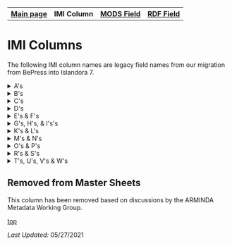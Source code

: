 <!DOCTYPE html>
<html>
<head>
</head>
<body>
<table style="width:100%">
  <tr>
    <th><a href="index.md">Main page</a></th>
	<th>IMI Column</th>
    <th><a href="MODS.md">MODS Field</a></th>
    <th><a href="RDF.md">RDF Field</a></th>
  </tr>
</table>



<h1 id="top">IMI Columns</h1>
<p>The following IMI column names are legacy field names from our migration from BePress into Islandora 7. </p>
<details>
<summary>A's</summary>
<br>	
		<li><a href="abstract.md">field_abstract</a></li>
		<li><a href="#abstract_format">abstract_format</a> - removed</li>
		<li><a href="access_condition.md">access_condition (field_limited_access)</a></li>
		<li><a href="#removed">accession_number</a> - removed</li>
		<li><a href="advisor.md">advisors (field_linked_agent)</a></li>	
		<li><a href="#removed">attach_additional_files</a> - removed</li>
		<li><a href="#removed">author#_fname</a> - removed</li>
		<li><a href="#removed">author#_lname</a> - removed</li>
		<li><a href="#removed">author#_mname</a> - removed</li>
		<li><a href="#removed">author#_suffix</a> - removed</li>
</details>
<details>
<summary>B's</summary>
<br>	
		<li><a href="#removed">bp_categories</a> - removed</li>
		<li><a href="#removed">broad_creation_date</a> - removed</li>
		<li><a href="#removed">broad_date</a> - removed</li>
		<li><a href="#removed">box</a> - removed</li>
		<li><a href="imi.bucket.md">bucket</a></li>
		<li><a href="#removed">buy_link</a> - removed</li>	
</details>
<details>
<summary>C's</summary>
<br>	
		<li><a href="#removed">calc_thumbnail_image_url	</a> - removed</li>
		<li><a href="#removed">calc_url</a> - removed</li>
		<li><a href="#removed">campus_location</a> - removed</li>
		<li><a href="#removed">catalog_id</a> - removed</li>
		<li><a href="#removed">city - TWG/city</a> - removed</li>		
		<li><a href="cmodel.md">cmodel (field_model)</a></li>
		<li><a href="#removed">collection_name	</a> - removed</li>
		<li><a href="#removed">comments</a> - removed</li>
		<li><a href="#removed">conference_track</a> - removed</li>
		<li><a href="#removed">year_conference</a> - removed</li>	
		<li><a href="contributors.md">contributors (field_linked_agent)</a> </li>
		<li><a href="#removed">copyright_notes</a> - removed</li>
		<li><a href="#removed">costume_design</a> - removed</li>
		<li><a href="#removed">cover_image_url</a> - removed</li>
		<li><a href="coverage_spatial.md">coverage_spatial (field_geographic_subject)</a></li>		
		<li><a href="#removed">create_openurl	</a> - removed</li>
		<li><a href="creators.md">creators (field_linked_agent)	</a></li>
		<li><a href="#removed">cultural_affiliation</a> - removed</li>
		<li><a href="#removed">custom_citation	</a> - removed</li>
</details>
<details>
<summary>D's</summary>
<br>	
		<li><a href="#removed">date_created	</a> - removed</li>
		<li><a href="#removed">date_processed	</a> - removed</li>
		<li><a href="date.display.md">date_display (field_date_display)</a></li>
		<li><a href="date.encoded.md">date_encoded (field_edtf_date_created)</a></li>
		<li><a href="date_issued.md">date_issued (field_edtf_date_issue)</a></li>
		<li><a href="date_sort.md">date_sort (field_edtf_date)</a></li>
		<li><a href="department.md">department (field_linked_agent)	</a></li>
		<li><a href="description.md">description (field_description_long)</a></li>
		<li><a href="#removed">director</a> - removed</li>
		<li><a href="#removed">distribution_license	</a> - removed</li>
		<li><a href="#removed">display_date</a> - removed</li>
		<li><a href="#removed">document_type	</a> - removed</li>		
		<li><a href="#removed">donor</a> - removed</li>
		<li><a href="#removed">download_file_format	</a> - removed</li>
		<li><a href="#removed">duration	</a> - removed</li>
</details>
<details>
<summary>E's & F's</summary>
<br>
		<li><a href="#removed">editor</a> - removed</li>		
		<li><a href="embargo_date.md">embargo_date (field_embargo_date)</a></li>
		<li><a href="#removed">end_date</a> - removed</li>
		<li><a href="#removed">endowment</a> - removed</li>
		<li><a href="#remove">equipment</a> - removed</li>
		<li><a href="#removed">ext_links</a> - removed</li>
		<li><a href="extent.md">extent (field_extent)</a></li>
		<li><a href="file_display_hint.md">file_display_hint</a></li>
		<li><a href="field_linked_agent.md">field_linked_agent</a></li>
		<li><a href="field_weight.md">field_weight</a></li>
		<li><a href="file.md">file</a></li>
		<li><a href="#removed">file_list</a> - removed</li>
		<li><a href="#removed">file_name_id</a> - removed</li>
		<li><a href="filepath.md">filepath</a></li>
		<li><a href="#removed">format</a> - removed</li>
		<li><a href="#removed">front_end_url</a> - removed</li>
		<li><a href="funding_sources.md">funding_sources (field_funding_sources)	</a></li>
</details>
<details>
<summary>G's, H's, & I's's</summary>
<br>		
		<li><a href="genre.md">genre (field_genre)</a></li>
		<li><a href="#graduation_year">graduation_year	</a></li>
		<li><a href="#removed">grant_information</a> - removed</li>
		<li><a href="#id.md">id</a></li>
		<li><a href="#removed">identifier</a> - removed</li>
		<li><a href="identifier.unique.md">identifier_unique (field_identifier)</a></li>
		<li><a href="#removed">image_caption</a> - removed</li>
		<li><a href="#removed">image_source</a> - removed</li>		
		<li><a href="#removed">instructor</a> - removed</li>
		<li><a href="#removed">insurance_value</a> - removed</li>
		<li><a href="#removed">irb_information</a> - removed</li>
		<li><a href="#removed">irb_number</a> - removed</li>
		<li><a href="#removed">issnum</a> - removed</li>	
		<li><a href="issue_num.md">issue_num (field_issue_num)</a></li>
</details>
<details>
<summary>K's & L's</summary>
<br>
		<li><a href="language.md">language (field_language)</a></li>
		<li><a href="#removed">lc_subject</a> - removed</li>
		<li><a href="#license_file">license_file</a></li>		
		<li><a href="#removed">lighting_design</a> - removed</li>
		<li><a href="license_file.md">license_file</a></li>
		<li><a href="line_num.md">line_num</a></li>
		<li><a href="#removed">local_handle</a> - removed</li>
		<li><a href="#removed">location</a> - removed</li>
</details>
<details>
<summary>M's & N's</summary>
<br>
		<li><a href="#removed">medium</a> - removed</li>		
		<li><a href="#removed">multimedia_format</a> - removed</li>
		<li><a href="#removed">multimedia_url</a> - removed</li>
		<li><a href="#removed">native_filename	</a> - removed</li>		
		<li><a href="#removed">native_filesize</a> - removed</li>
		<li><a href="#removed">number_artifacts</a> - removed</li>
</details>
<details>
<summary>O's & P's</summary>
<br>
		<li><a href="obj_file.md">obj_file</a></li>		
		<li><a href="#removed">oclc_number	</a> - removed</li>
		<li><a href="#removed">old_cat_id	</a> - removed</li>
		<li><a href="origin.md">origin (field_origin)</a></li>
		<li><a href="#removed">pagecount</a> - removed</li>
		<li><a href="#removed">pages</a> - removed</li>		
		<li><a href="parent.md">parent</a></li>
		<li><a href="parent.id.md">parent_id</a></li>
		<li><a href="#removed">pdf_filename	</a> - removed</li>
		<li><a href="#removed">pdf_filesize	</a> - removed</li>
		<li><a href="permanent_url.md">permanent_url (field_permanent_url)</a></li>
		<li><a href="pid.md">PID (field_pid)</a></li>		
		<li><a href="#removed">playwright</a> - removed</li>
		<li><a href="#removed">preview_image</a> - removed</li>
		<li><a href="#removed">previous_versions</a> - removed</li>
		<li><a href="#removed">production</a> - removed </li>
		<li><a href="#removed">production_decades</a> - removed</li>		
		<li><a href="#remove">production_info - removed	</a></li>
		<li><a href="#removed">production_year	</a> - removed</li>
		<li><a href="#removed">props_design</a> - removed</li>
		<li><a href="provenance.md">provenance (field_provenance)</a></></li>
		<li><a href="#removed">pub_season	</a> - removed</li>
		<li><a href="#removed">publication_date	</a> - removed</li>		
		<li><a href="publisher.md">publisher (field_linked_agent)</a></li>
</details>
<details>
<summary>R's & S's</summary>
<br>
		<li><a href="#removed">recommended_citation	</a> - removed</li>
		<li><a href="#removed">record_series</a> - removed</li>
		<li><a href="#removed">relation</a> - removed</li>
		<li><a href="#removed">research_project	</a> - removed</li>		
		<li><a href="rights_contact.md">rights_contact (field_rights_contact)</a></li>
		<li><a href="rights_statement.md">rights_statement (field_rights)</a></li>
		<li><a href="rowNumber.md">rowNumber</a></li>
		<li><a href="#removed">series_id</a> - removed</li>
		<li><a href="#removed">session	</a> - removed</li>
		<li><a href="#seq_number">seq_number	</a></li>		
		<li><a href="#removed">set_design	</a> - removed</li>
		<li><a href="#removed">sound_design	</a> - removed</li>
		<li><a href="seq_number.md">seq_number</a></li>
		<li><a href="source.md">source (field_source)</a></li>
		<li><a href="subject.keywords.md">subject_keywords (field_subject)</a></li>
		<li><a href="#removed">source_publication	</a> - removed</li>
		<li><a href="#removed">sponsor	</a> - removed</li>		
		<li><a href="#removed">stage_manager</a> - removed</li>
		<li><a href="#removed">start_date</a> - removed</li>
		<li><a href="#removed">state</a> - removed</li>
		<li><a href="#removed">subject_area</a></a> - removed</li>
		<li><a href="#removed">supplemental_filenames	</a> - removed</li>		
		<li><a href="#removed">supplemental_filesizes</a> - removed</li>
</details>
<details>
<summary>T's, U's, V's & W's</summary>
<br>
		<li><a href="#removed">tech_director</a> - removed</li>
		<li><a href="#removed">terms_of_use</a> - removed</li>
		<li><a href="title.md">title (title)</a></li>
		<li><a href="title.alternative.md">title_alternative (field_alternative_title)</a></li>
		<li><a href="#removed">tracks</a> - removed</li>
		<li><a href="#removed">type_of_work	</a> - removed</li>
		<li><a href="#removed">update_reason</a> - removed</li>
		<li><a href="#removed">upload_cover_image</a> - removed</li>
		<li><a href="#removed">uploaders_email</a> - removed</li>
		<li><a href="#removed">uploader_userid</a> - removed</li>
		<li><a href="url_alias.md">url_alias</a></li>
		<li><a href="url_external.md">url_external (field_url_external)</a></li>
		<li><a href="#removed">volnum</a> - removed</li>
		<li><a href="volume_num.md">volume_num (field_volume_num)</a> </li>
		<li><a href="#removed">wf_areyouuploadingaf1</a> - removed</li>
		<li><a href="work_type.md">work_type (field_resource_type)	</a></li>
</details>
<h2 id="removed">Removed from Master Sheets</h2>
<p>This column has been removed based on discussions by the ARMINDA Metadata Working Group.</p>	
<p><a href="#top">top</a></p>
<p><i>Last Updated: </i>05/27/2021</p>
</dl>
</html>
